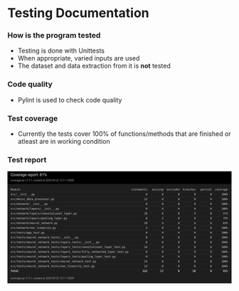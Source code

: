 # Testing Documentation

### How is the program tested
- Testing is done with Unittests
- When appropriate, varied inputs are used
- The dataset and data extraction from it is __not__ tested

### Code quality
- Pylint is used to check code quality

### Test coverage
- Currently the tests cover 100% of functions/methods that are finished or atleast are in working condition

### Test report
![coverage report](coverage_report.png)
